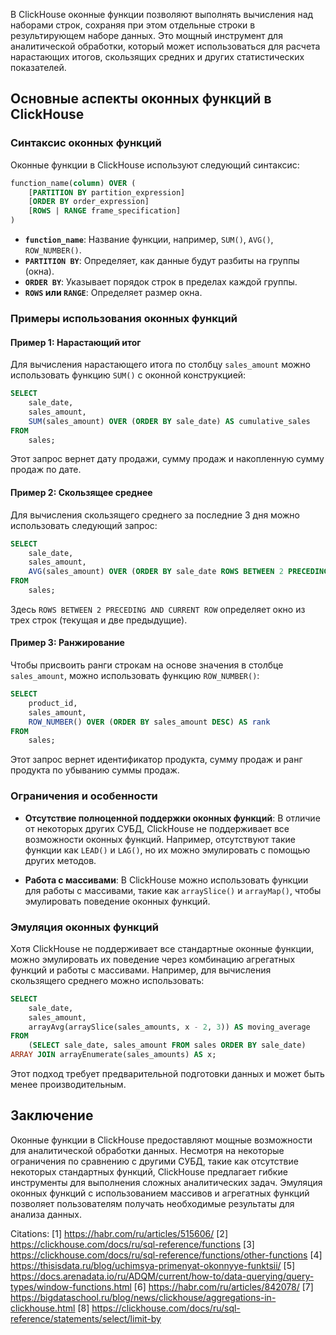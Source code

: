 В ClickHouse оконные функции позволяют выполнять вычисления над наборами строк, сохраняя при этом отдельные строки в результирующем наборе данных. Это мощный инструмент для аналитической обработки, который может использоваться для расчета нарастающих итогов, скользящих средних и других статистических показателей.

## Основные аспекты оконных функций в ClickHouse

### Синтаксис оконных функций

Оконные функции в ClickHouse используют следующий синтаксис:

```sql
function_name(column) OVER (
    [PARTITION BY partition_expression]
    [ORDER BY order_expression]
    [ROWS | RANGE frame_specification]
)
```

- **`function_name`**: Название функции, например, `SUM()`, `AVG()`, `ROW_NUMBER()`.
- **`PARTITION BY`**: Определяет, как данные будут разбиты на группы (окна).
- **`ORDER BY`**: Указывает порядок строк в пределах каждой группы.
- **`ROWS` или `RANGE`**: Определяет размер окна.

### Примеры использования оконных функций

#### Пример 1: Нарастающий итог

Для вычисления нарастающего итога по столбцу `sales_amount` можно использовать функцию `SUM()` с оконной конструкцией:

```sql
SELECT 
    sale_date,
    sales_amount,
    SUM(sales_amount) OVER (ORDER BY sale_date) AS cumulative_sales
FROM 
    sales;
```

Этот запрос вернет дату продажи, сумму продаж и накопленную сумму продаж по дате.

#### Пример 2: Скользящее среднее

Для вычисления скользящего среднего за последние 3 дня можно использовать следующий запрос:

```sql
SELECT 
    sale_date,
    sales_amount,
    AVG(sales_amount) OVER (ORDER BY sale_date ROWS BETWEEN 2 PRECEDING AND CURRENT ROW) AS moving_average
FROM 
    sales;
```

Здесь `ROWS BETWEEN 2 PRECEDING AND CURRENT ROW` определяет окно из трех строк (текущая и две предыдущие).

#### Пример 3: Ранжирование

Чтобы присвоить ранги строкам на основе значения в столбце `sales_amount`, можно использовать функцию `ROW_NUMBER()`:

```sql
SELECT 
    product_id,
    sales_amount,
    ROW_NUMBER() OVER (ORDER BY sales_amount DESC) AS rank
FROM 
    sales;
```

Этот запрос вернет идентификатор продукта, сумму продаж и ранг продукта по убыванию суммы продаж.

### Ограничения и особенности

- **Отсутствие полноценной поддержки оконных функций**: В отличие от некоторых других СУБД, ClickHouse не поддерживает все возможности оконных функций. Например, отсутствуют такие функции как `LEAD()` и `LAG()`, но их можно эмулировать с помощью других методов.
  
- **Работа с массивами**: В ClickHouse можно использовать функции для работы с массивами, такие как `arraySlice()` и `arrayMap()`, чтобы эмулировать поведение оконных функций.

### Эмуляция оконных функций

Хотя ClickHouse не поддерживает все стандартные оконные функции, можно эмулировать их поведение через комбинацию агрегатных функций и работы с массивами. Например, для вычисления скользящего среднего можно использовать:

```sql
SELECT 
    sale_date,
    sales_amount,
    arrayAvg(arraySlice(sales_amounts, x - 2, 3)) AS moving_average
FROM 
    (SELECT sale_date, sales_amount FROM sales ORDER BY sale_date) 
ARRAY JOIN arrayEnumerate(sales_amounts) AS x;
```

Этот подход требует предварительной подготовки данных и может быть менее производительным.

## Заключение

Оконные функции в ClickHouse предоставляют мощные возможности для аналитической обработки данных. Несмотря на некоторые ограничения по сравнению с другими СУБД, такие как отсутствие некоторых стандартных функций, ClickHouse предлагает гибкие инструменты для выполнения сложных аналитических задач. Эмуляция оконных функций с использованием массивов и агрегатных функций позволяет пользователям получать необходимые результаты для анализа данных.

Citations:
[1] https://habr.com/ru/articles/515606/
[2] https://clickhouse.com/docs/ru/sql-reference/functions
[3] https://clickhouse.com/docs/ru/sql-reference/functions/other-functions
[4] https://thisisdata.ru/blog/uchimsya-primenyat-okonnyye-funktsii/
[5] https://docs.arenadata.io/ru/ADQM/current/how-to/data-querying/query-types/window-functions.html
[6] https://habr.com/ru/articles/842078/
[7] https://bigdataschool.ru/blog/news/clickhouse/aggregations-in-clickhouse.html
[8] https://clickhouse.com/docs/ru/sql-reference/statements/select/limit-by